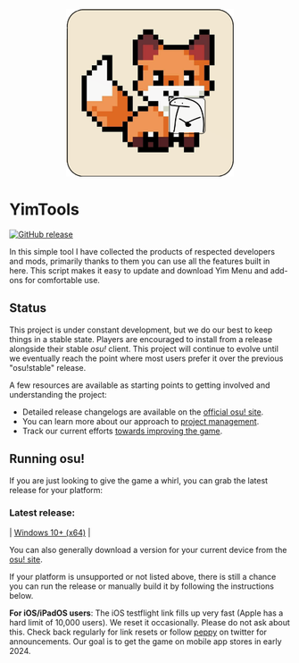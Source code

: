 <p align="center">
  <img width="300" alt="YimTools logo" src="assets/logo.png">
</p>

# YimTools

[![GitHub release](https://img.shields.io/github/v/release/FluffyFox337/YimTools?display_name=release)](https://github.com/FluffyFox337/YimTools/releases/latest)

In this simple tool I have collected the products of respected developers and mods, primarily thanks to them you can use all the features built in here.
This script makes it easy to update and download Yim Menu and add-ons for comfortable use.

## Status

This project is under constant development, but we do our best to keep things in a stable state. Players are encouraged to install from a release alongside their stable *osu!* client. This project will continue to evolve until we eventually reach the point where most users prefer it over the previous "osu!stable" release.

A few resources are available as starting points to getting involved and understanding the project:

- Detailed release changelogs are available on the [official osu! site](https://osu.ppy.sh/home/changelog/lazer).
- You can learn more about our approach to [project management](https://github.com/ppy/osu/wiki/Project-management).
- Track our current efforts [towards improving the game](https://github.com/orgs/ppy/projects/7/views/6).

## Running osu!

If you are just looking to give the game a whirl, you can grab the latest release for your platform:

### Latest release:
| [Windows 10+ (x64)](https://github.com/FluffyFox337/YimTools/releases/download/latest/YimTools_alfa.exe) |

You can also generally download a version for your current device from the [osu! site](https://osu.ppy.sh/home/download).

If your platform is unsupported or not listed above, there is still a chance you can run the release or manually build it by following the instructions below.

**For iOS/iPadOS users**: The iOS testflight link fills up very fast (Apple has a hard limit of 10,000 users). We reset it occasionally. Please do not ask about this. Check back regularly for link resets or follow [peppy](https://twitter.com/ppy) on twitter for announcements. Our goal is to get the game on mobile app stores in early 2024.
